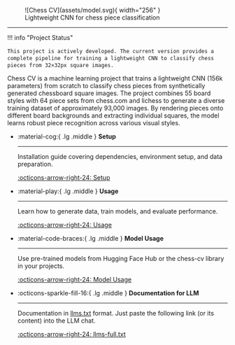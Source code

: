<figure markdown="span">
  ![Chess CV](assets/model.svg){ width="256" }
  <figcaption>Lightweight CNN for chess piece classification</figcaption>
</figure>

---

!!! info "Project Status"

    This project is actively developed. The current version provides a complete pipeline for training a lightweight CNN to classify chess pieces from 32×32px square images.

Chess CV is a machine learning project that trains a lightweight CNN (156k parameters) from scratch to classify chess pieces from synthetically generated chessboard square images. The project combines 55 board styles with 64 piece sets from chess.com and lichess to generate a diverse training dataset of approximately 93,000 images. By rendering pieces onto different board backgrounds and extracting individual squares, the model learns robust piece recognition across various visual styles.

<div class="grid cards" markdown>

- :material-cog:{ .lg .middle } __Setup__

    ---

    Installation guide covering dependencies, environment setup, and data preparation.

    [:octicons-arrow-right-24: Setup](setup.md)

- :material-play:{ .lg .middle } __Usage__

    ---

    Learn how to generate data, train models, and evaluate performance.

    [:octicons-arrow-right-24: Usage](usage.md)

- :material-code-braces:{ .lg .middle } __Model Usage__

    ---

    Use pre-trained models from Hugging Face Hub or the chess-cv library in your projects.

    [:octicons-arrow-right-24: Model Usage](inference.md)

- :octicons-sparkle-fill-16:{ .lg .middle } __Documentation for LLM__

    ---

    Documentation in [llms.txt](https://llmstxt.org/) format. Just paste the following link (or its content) into the LLM chat.

    [:octicons-arrow-right-24: llms-full.txt](llms-full.txt)

</div>
